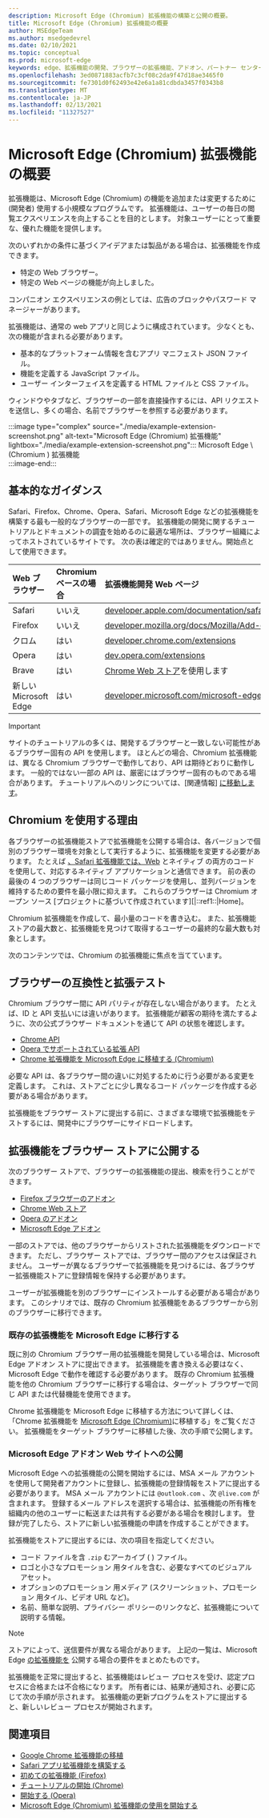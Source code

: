 ```yaml
---
description: Microsoft Edge (Chromium) 拡張機能の構築と公開の概要。
title: Microsoft Edge (Chromium) 拡張機能の概要
author: MSEdgeTeam
ms.author: msedgedevrel
ms.date: 02/10/2021
ms.topic: conceptual
ms.prod: microsoft-edge
keywords: edge、拡張機能の開発、ブラウザーの拡張機能、アドオン、パートナー センター、開発者、Chromium の拡張機能
ms.openlocfilehash: 3ed0871883acfb7c3cf08c2da9f47d18ae3465f0
ms.sourcegitcommit: fe7301d0f62493e42e6a1a81cdbda3457f0343b8
ms.translationtype: MT
ms.contentlocale: ja-JP
ms.lasthandoff: 02/13/2021
ms.locfileid: "11327527"
---
```

# Microsoft Edge (Chromium) 拡張機能の概要  

拡張機能は、Microsoft Edge \(Chromium\) の機能を追加または変更するために\(開発者\) 使用する小規模なプログラムです。  拡張機能は、ユーザーの毎日の閲覧エクスペリエンスを向上することを目的とします。  対象ユーザーにとって重要な、優れた機能を提供します。  

次のいずれかの条件に基づくアイデアまたは製品がある場合は、拡張機能を作成できます。  

*   特定の Web ブラウザー。  
*   特定の Web ページの機能が向上しました。  
    
コンパニオン エクスペリエンスの例としては、広告のブロックやパスワード マネージャーがあります。  

拡張機能は、通常の web アプリと同じように構成されています。  少なくとも、次の機能が含まれる必要があります。

*   基本的なプラットフォーム情報を含むアプリ マニフェスト JSON ファイル。  
*   機能を定義する JavaScript ファイル。  
*   ユーザー インターフェイスを定義する HTML ファイルと CSS ファイル。  

ウィンドウやタブなど、ブラウザーの一部を直接操作するには、API リクエストを送信し、多くの場合、名前でブラウザーを参照する必要があります。  

:::image type="complex" source="./media/example-extension-screenshot.png" alt-text="Microsoft Edge (Chromium) 拡張機能" lightbox="./media/example-extension-screenshot.png":::
  Microsoft Edge \ (Chromium \) 拡張機能  
:::image-end:::  

## 基本的なガイダンス  

Safari、Firefox、Chrome、Opera、Safari、Microsoft Edge などの拡張機能を構築する最も一般的なブラウザーの一部です。  拡張機能の開発に関するチュートリアルとドキュメントの調査を始めるのに最適な場所は、ブラウザー組織によってホストされているサイトです。  次の表は確定的ではありません。開始点として使用できます。  

| Web ブラウザー | Chromium ベースの場合 | 拡張機能開発 Web ページ |  
|:--- |:--- |:--- |  
| Safari | いいえ | [developer.apple.com/documentation/safariservices/safari_app_extensions][AppleDeveloperSafariservicesAppExtensions] |  
| Firefox | いいえ | [developer.mozilla.org/docs/Mozilla/Add-ons/WebExtensions][MDNWebextensions] |  
| クロム | はい | [developer.chrome.com/extensions][ChromeDeveloperExtensions] |  
| Opera | はい | [dev.opera.com/extensions][OperaDevExtensions] |  
| Brave | はい | [Chrome Web ストア][GoogleChromeWebstoreCategoryExtensions]を使用します |  
| 新しい Microsoft Edge | はい | [developer.microsoft.com/microsoft-edge/extensions][MicrosoftDeveloperEdgeExtensions] |  

> [!IMPORTANT]
> サイトのチュートリアルの多くは、開発するブラウザーと一致しない可能性があるブラウザー固有の API を使用します。  ほとんどの場合、Chromium 拡張機能は、異なる Chromium ブラウザーで動作しており、API は期待どおりに動作します。  一般的ではない一部の API は、厳密にはブラウザー固有のものである場合があります。  チュートリアルへのリンクについては、[関連情報] [に移動します](#see-also)。  

## Chromium を使用する理由  

各ブラウザーの拡張機能ストアで拡張機能を公開する場合は、各バージョンで個別のブラウザー環境を対象として実行するように、拡張機能を変更する必要があります。  たとえば [、Safari 拡張機能では、Web][AppleDeveloperSafariservicesAppExtensions] とネイティブ の両方のコードを使用して、対応するネイティブ アプリケーションと通信できます。  前の表の最後の 4 つのブラウザーは同じコード パッケージを使用し、並列バージョンを維持するための要件を最小限に抑えます。  これらのブラウザーは Chromium オープン ソース [プロジェクトに基づいて作成されています][|::ref1::|Home]。  

Chromium 拡張機能を作成して、最小量のコードを書き込む。  また、拡張機能ストアの最大数と、拡張機能を見つけて取得するユーザーの最終的な最大数も対象とします。  

次のコンテンツでは、Chromium の拡張機能に焦点を当てています。  

## ブラウザーの互換性と拡張テスト  

Chromium ブラウザー間に API パリティが存在しない場合があります。  たとえば、ID と API 支払いには違いがあります。  拡張機能が顧客の期待を満たするように、次の公式ブラウザー ドキュメントを通じて API の状態を確認します。  

*   [Chrome API][ChromeDeveloperExtensionsApiIndex]  
*   [Opera でサポートされている拡張 API][OperaDevExtensionsApis]  
*   [Chrome 拡張機能を Microsoft Edge に移植する (Chromium)][ExtensionsChromiumDeveloperGuidePortChrome]  
    
必要な API は、各ブラウザー間の違いに対処するために行う必要がある変更を定義します。  これは、ストアごとに少し異なるコード パッケージを作成する必要がある場合があります。  

拡張機能をブラウザー ストアに提出する前に、さまざまな環境で拡張機能をテストするには、開発中にブラウザーにサイドロードします。  

## 拡張機能をブラウザー ストアに公開する  

次のブラウザー ストアで、ブラウザーの拡張機能の提出、検索を行うことができます。  

*   [Firefox ブラウザーのアドオン][MozillaAddonsFirefoxExtensions]  
*   [Chrome Web ストア][GoogleChromeWebstoreCategoryExtensions]  
*   [Opera のアドオン][OperaAddonsExtensions]  
*   [Microsoft Edge アドオン][MicrosoftEdgeAddonsCategoryExtensions]  

一部のストアでは、他のブラウザーからリストされた拡張機能をダウンロードできます。  ただし、ブラウザー ストアでは、ブラウザー間のアクセスは保証されません。  ユーザーが異なるブラウザーで拡張機能を見つけるには、各ブラウザー拡張機能ストアに登録情報を保持する必要があります。  

ユーザーが拡張機能を別のブラウザーにインストールする必要がある場合があります。 このシナリオでは、既存の Chromium 拡張機能をあるブラウザーから別のブラウザーに移行できます。  

### 既存の拡張機能を Microsoft Edge に移行する  

既に別の Chromium ブラウザー用の拡張機能を開発している場合は、Microsoft Edge アドオン ストアに提出できます。 拡張機能を書き換える必要はなく、Microsoft Edge で動作を確認する必要があります。  既存の Chromium 拡張機能を他の Chromium ブラウザーに移行する場合は、ターゲット ブラウザーで同じ API または代替機能を使用できます。  

Chrome 拡張機能を Microsoft Edge に移植する方法について詳しくは、「Chrome 拡張機能を [Microsoft Edge (Chromium)][ExtensionsChromiumDeveloperGuidePortChrome]に移植する」をご覧ください。 拡張機能をターゲット ブラウザーに移植した後、次の手順で公開します。  

### Microsoft Edge アドオン Web サイトへの公開  

Microsoft Edge への拡張機能の公開を開始するには、MSA メール アカウントを使用して開発者アカウントに登録し、拡張機能の登録情報をストアに提出する必要があります。 [][MicrosoftDeveloperRegistration]  MSA メール アカウントには `@outlook.com` 、次 `@live.com` が含まれます。  登録するメール アドレスを選択する場合は、拡張機能の所有権を組織内の他のユーザーに転送または共有する必要がある場合を検討します。  登録が完了したら、ストアに新しい拡張機能の申請を作成することができます。  

拡張機能をストアに提出するには、次の項目を指定してください。  

*   コード ファイルを含 `.zip` むアーカイブ \( \) ファイル。  
*   ロゴと小さなプロモーション 用タイルを含む、必要なすべてのビジュアル アセット。  
*   オプションのプロモーション 用メディア (スクリーンショット、プロモーション 用タイル、ビデオ URL など)。  
*   名前、簡単な説明、プライバシー ポリシーのリンクなど、拡張機能について説明する情報。  

> [!NOTE]
> ストアによって、送信要件が異なる場合があります。  上記の一覧は、Microsoft Edge [の拡張機能を][ExtensionsChromiumPublish] 公開する場合の要件をまとめたものです。  

拡張機能を正常に提出すると、拡張機能はレビュー プロセスを受け、認定プロセスに合格または不合格になります。  所有者には、結果が通知され、必要に応じて次の手順が示されます。  拡張機能の更新プログラムをストアに提出すると、新しいレビュー プロセスが開始されます。  

## 関連項目  

*   [Google Chrome 拡張機能の移植][ExtensionworkshopPorting]  
*   [Safari アプリ拡張機能を構築する][AppleDeveloperSafariservicesAppExtensionsBuilding]  
*   [初めての拡張機能 (Firefox)][MDNWebextensionsYourFirst]  
*   [チュートリアルの開始 (Chrome)][ChromeDeveloperExtensionsGetstarted]  
*   [開始する (Opera)][OperaDevExtensionsGettingStarted]  
*   [Microsoft Edge (Chromium) 拡張機能の使用を開始する][ExtensionsChromiumGettingStartedIndex]  

<!-- links -->  

[ExtensionsChromiumDeveloperGuidePortChrome]: ./developer-guide/port-chrome-extension.md "Chrome 拡張機能を Microsoft Edge (Chromium) |Microsoft Docs"  
[ExtensionsChromiumGettingStartedIndex]: ./getting-started/index.md "Microsoft Edge (Chromium) の拡張機能をお使いになる前に | Microsoft Docs"  
[ExtensionsChromiumPublish]: ./publish/publish-extension.md "拡張機能公開 | Microsoft Docs"  

[MicrosoftDeveloperEdgeExtensions]: https://developer.microsoft.com/microsoft-edge/extensions "Microsoft Edge 用拡張機能開発 | Microsoft デベロッパー"  
[MicrosoftDeveloperRegistration]: https://developer.microsoft.com/registration "パートナーセンター | Microsoft デベロッパー"  

[MicrosoftEdgeAddonsCategoryExtensions]: https://microsoftedge.microsoft.com/addons/category/Edge-Extensions "Microsoft Edge 用拡張機能 | Microsoft Edge"  

[AppleDeveloperSafariservicesAppExtensions]: https://developer.apple.com/documentation/safariservices/safari_app_extensions "Safari アプリ用拡張機能 | Apple デベロッパー"  
[AppleDeveloperSafariservicesAppExtensionsBuilding]: https://developer.apple.com/documentation/safariservices/safari_app_extensions/building_a_safari_app_extension "Safari アプリ拡張機能構築 | Apple デベロッパー"  

[ChromeDeveloperExtensions]: https://developer.chrome.com/extensions "拡張機能とは | Chrome デベロッパー"  
[ChromeDeveloperExtensionsApiIndex]: https://developer.chrome.com/extensions/api_index "Chrome API | Chrome デベロッパー"  
[ChromeDeveloperExtensionsGetstarted]: https://developer.chrome.com/extensions/getstarted "はじめのチュートリアル | Chrome デベロッパー"  

[ChromiumHome]: https://www.chromium.org/Home "Chromium"  

[ExtensionworkshopPorting]: https://extensionworkshop.com/documentation/develop/porting-a-google-chrome-extension "Google Chrome 拡張機能移植 | 拡張機能ワークショップ"  

[GoogleChromeWebstoreCategoryExtensions]: https://chrome.google.com/webstore/category/extensions "拡張機能 | Chrome Web ストア"  

[MDNWebextensions]: https://developer.mozilla.org/docs/Mozilla/Add-ons/WebExtensions "ブラウザーの拡張機能 | MDN"  
[MDNWebextensionsYourFirst]: https://developer.mozilla.org/docs/Mozilla/Add-ons/WebExtensions/Your_first_WebExtension "初めての拡張機能 | MDN"  

[MozillaAddonsFirefoxExtensions]: https://addons.mozilla.org/firefox/extensions "拡張機能 | Firefox 用のアドオン"  

[OperaAddonsExtensions]: https://addons.opera.com/extensions "拡張機能 | Opera のアドオン"  

[OperaDevExtensions]: https://dev.opera.com/extensions "Extensions ドキュメント |Dev. Opera"  
[OperaDevExtensionsApis]: https://dev.opera.com/extensions/apis "Opera | でサポートされている拡張 APIDev. Opera"  
[OperaDevExtensionsGettingStarted]: https://dev.opera.com/extensions/getting-started "使い始|Dev. Opera"  

